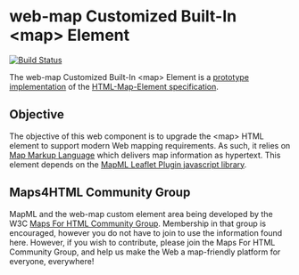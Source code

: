 
# web-map Customized Built-In &lt;map&gt; Element

[![Build Status](https://travis-ci.org/prushforth/Web-Map-Custom-Element.svg?branch=master)](https://travis-ci.org/prushforth/Web-Map-Custom-Element)

The web-map Customized Built-In &lt;map&gt; Element is a [prototype implementation](http://maps4html.github.io/Web-Map-Custom-Element/) of the [HTML-Map-Element specification](http://maps4html.github.io/HTML-Map-Element/spec/).

## Objective

The objective of this web component is to upgrade the &lt;map&gt; HTML element to support modern Web mapping requirements.  As such, it relies on [Map Markup Language](http://maps4html.github.io/mapml/spec/) which delivers map information as hypertext.
This element depends on the [MapML Leaflet Plugin javascript library](https://github.com/Maps4HTML/MapML-Leaflet-Plugin).

## Maps4HTML Community Group

MapML and the web-map custom element area being developed by the W3C [Maps For HTML Community Group](http://www.w3.org/community/maps4html/).  Membership in that group is encouraged, however you do not have to join to use the information found here.  However, if you wish to contribute, please join the Maps For HTML Community Group, and help us make the Web a map-friendly platform for everyone, everywhere!

